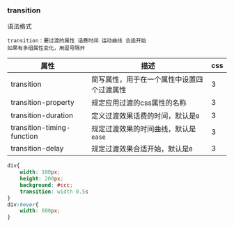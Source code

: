 ### transition

语法格式

```
transition：要过渡的属性 话费时间 运动曲线 合适开始
如果有多组属性变化，用逗号隔开
```



| **属性**                   | **描述**                                   | **css** |
| -------------------------- | ------------------------------------------ | ------- |
| transition                 | 简写属性，用于在一个属性中设置四个过渡属性 | 3       |
| transition-property        | 规定应用过渡的css属性的名称                | 3       |
| transition-duration        | 定义过渡效果话费的时间，默认是`0`          | 3       |
| transition-timing-function | 规定过渡效果的时间曲线，默认是`ease`       | 3       |
| transition-delay           | 规定过渡效果合适开始，默认是`0`            | 3       |




```css
div{
    width: 100px;
    height: 200px;
    background: #ccc;
    transition: width 0.5s
}
div:hover{
    width: 600px;
}
```

